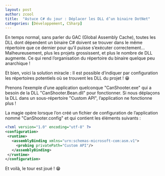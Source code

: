 ```yaml
---
layout: post
author: zcool
title:  "Astuce C# du jour : Déplacer les DLL d’un binaire DotNet"
categories: [Développement, CSharp]
---
```


En temps normal, sans parler du GAC (Global Assembly Cache), toutes les DLL dont
dépendent un binaire C# doivent se trouver dans le même répertoire que ce dernier
pour qu’il puisse s’exécuter correctement… Malheureusement, plus les projets grossissent,
et plus le nombre de DLL augmente. Ce qui rend l’organisation du répertoire du binaire
quelque peu anarchique !

Et bien, voici la solution miracle : Il est possible d’indiquer par configuration les
répertoires potentiels où se trouvent les DLL du projet ! :grin:

Prenons l’exemple d’une application quelconque "CanShooter.exe" qui a besoin de la
DLL "CanShooter.Bean.dll" pour fonctionner. Si nous déplaçons la DLL dans un
sous-répertoire "Custom API", l’application ne fonctionne plus !

La magie opère lorsque l’on créé un fichier de configuration de l’application nommé
"CanShooter.config" et qui contient les éléments suivants :

```xml
<?xml version="1.0" encoding="utf-8" ?>
<configuration>
 <runtime>
   <assemblyBinding xmlns="urn:schemas-microsoft-com:asm.v1">
     <probing privatePath="Custom API"/>
   </assemblyBinding>
 </runtime>
</configuration>
```

Et voilà, le tour est joué ! :grin: